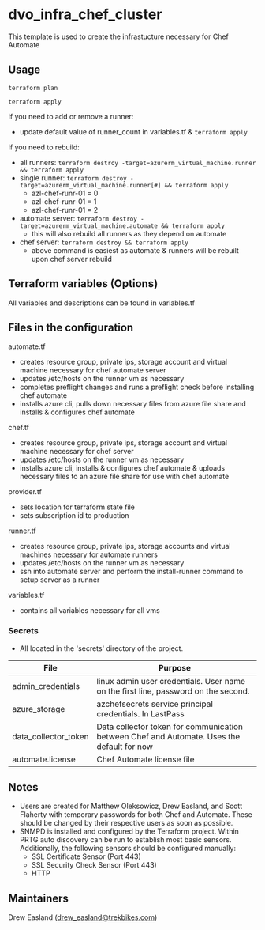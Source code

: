 # dvo_infra_chef_cluster

This template is used to create the infrastucture necessary for Chef Automate

## Usage

`terraform plan`

`terraform apply`

If you need to add or remove a runner:

- update default value of runner_count in variables.tf & `terraform apply`

If you need to rebuild:

- all runners: `terraform destroy -target=azurerm_virtual_machine.runner && terraform apply`
- single runner: `terraform destroy -target=azurerm_virtual_machine.runner[#] && terraform apply`
  - azl-chef-runr-01 = 0
  - azl-chef-runr-01 = 1
  - azl-chef-runr-01 = 2
- automate server: `terraform destroy -target=azurerm_virtual_machine.automate && terraform apply`
  - this will also rebuild all runners as they depend on automate
- chef server: `terraform destroy && terraform apply`
  - above command is easiest as automate & runners will be rebuilt upon chef server rebuild

## Terraform variables (Options)

All variables and descriptions can be found in variables.tf

## Files in the configuration

automate.tf

- creates resource group, private ips, storage account and virtual machine necessary for chef automate server
- updates /etc/hosts on the runner vm as necessary
- completes preflight changes and runs a preflight check before installing chef automate
- installs azure cli, pulls down necessary files from azure file share and installs & configures chef automate

chef.tf

- creates resource group, private ips, storage account and virtual machine necessary for chef server
- updates /etc/hosts on the runner vm as necessary
- installs azure cli, installs & configures chef automate & uploads necessary files to an azure file share for use with chef automate

provider.tf

- sets location for terraform state file
- sets subscription id to production

runner.tf

- creates resource group, private ips, storage accounts and virtual machines necessary for automate runners
- updates /etc/hosts on the runner vm as necessary
- ssh into automate server and perform the install-runner command to setup server as a runner

variables.tf

- contains all variables necessary for all vms

### Secrets

- All located in the 'secrets' directory of the project.

| File                 | Purpose |
| ---------------------|--------------------------------------------------------------------------------------------|
| admin_credentials    | linux admin user credentials. User name on the first line, password on the second.         |
| azure_storage        | azchefsecrets service principal credentials. In LastPass                                   |
| data_collector_token | Data collector token for communication between Chef and Automate. Uses the default for now |
| automate.license     | Chef Automate license file                                                                 |

## Notes

- Users are created for Matthew Oleksowicz, Drew Easland, and Scott Flaherty with temporary passwords for both Chef and Automate. These should be changed by their respective users as soon as possible.
- SNMPD is installed and configured by the Terraform project. Within PRTG auto discovery can be run to establish most basic sensors. Additionally, the following sensors should be configured manually:
  - SSL Certificate Sensor (Port 443)
  - SSL Security Check Sensor (Port 443)
  - HTTP

## Maintainers

Drew Easland (drew_easland@trekbikes.com)

